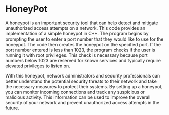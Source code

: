 # HoneyPot
A honeypot is an important security tool that can help detect and mitigate unauthorized access attempts on a network. This code provides an implementation of a simple honeypot in C++. The program begins by prompting the user to enter a port number that they would like to use for the honeypot. The code then creates the honeypot on the specified port. If the port number entered is less than 1023, the program checks if the user is running it with root privileges. This check is necessary because port numbers below 1023 are reserved for known services and typically require elevated privileges to listen on.

With this honeypot, network administrators and security professionals can better understand the potential security threats to their network and take the necessary measures to protect their systems. By setting up a honeypot, you can monitor incoming connections and track any suspicious or malicious activity. This information can be used to improve the overall security of your network and prevent unauthorized access attempts in the future.
